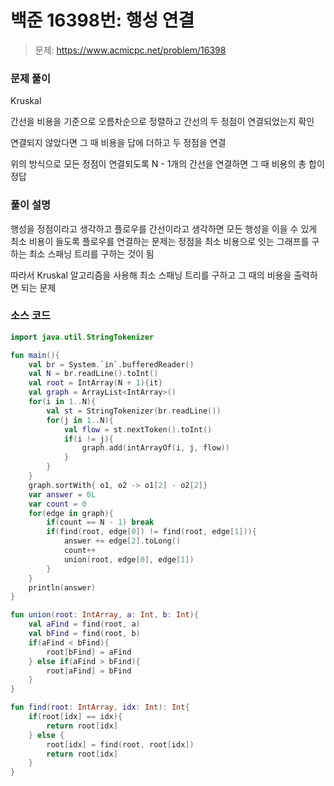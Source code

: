 # 백준 16398번: 행성 연결

> 문제: https://www.acmicpc.net/problem/16398

### 문제 풀이

Kruskal

간선을 비용을 기준으로 오름차순으로 정렬하고 간선의 두 정점이 연결되었는지 확인

연결되지 않았다면 그 때 비용을 답에 더하고 두 정점을 연결

위의 방식으로 모든 정점이 연결되도록 N - 1개의 간선을 연결하면 그 때 비용의 총 합이 정답

### 풀이 설명

행성을 정점이라고 생각하고 플로우를 간선이라고 생각하면 모든 행성을 이을 수 있게 최소 비용이 들도록 플로우를 연결하는 문제는 정점을 최소 비용으로 잇는 그래프를 구하는 최소 스패닝 트리를 구하는 것이 됨

따라서 Kruskal 알고리즘을 사용해 최소 스패닝 트리를 구하고 그 때의 비용을 출력하면 되는 문제

### 소스 코드
```kotlin
import java.util.StringTokenizer

fun main(){
    val br = System.`in`.bufferedReader()
    val N = br.readLine().toInt()
    val root = IntArray(N + 1){it}
    val graph = ArrayList<IntArray>()
    for(i in 1..N){
        val st = StringTokenizer(br.readLine())
        for(j in 1..N){
            val flow = st.nextToken().toInt()
            if(i != j){
                graph.add(intArrayOf(i, j, flow))
            }
        }
    }
    graph.sortWith{ o1, o2 -> o1[2] - o2[2]}
    var answer = 0L
    var count = 0
    for(edge in graph){
        if(count == N - 1) break
        if(find(root, edge[0]) != find(root, edge[1])){
            answer += edge[2].toLong()
            count++
            union(root, edge[0], edge[1])
        }
    }
    println(answer)
}

fun union(root: IntArray, a: Int, b: Int){
    val aFind = find(root, a)
    val bFind = find(root, b)
    if(aFind < bFind){
        root[bFind] = aFind
    } else if(aFind > bFind){
        root[aFind] = bFind
    }
}

fun find(root: IntArray, idx: Int): Int{
    if(root[idx] == idx){
        return root[idx]
    } else {
        root[idx] = find(root, root[idx])
        return root[idx]
    }
}
```